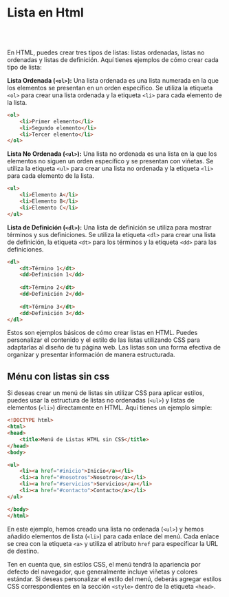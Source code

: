 # Lista en Html

<br>
<br>

En HTML, puedes crear tres tipos de listas: listas ordenadas, listas no ordenadas y listas de definición. Aquí tienes ejemplos de cómo crear cada tipo de lista:

**Lista Ordenada (`<ol>`):**
Una lista ordenada es una lista numerada en la que los elementos se presentan en un orden específico. Se utiliza la etiqueta `<ol>` para crear una lista ordenada y la etiqueta `<li>` para cada elemento de la lista.

```html
<ol>
    <li>Primer elemento</li>
    <li>Segundo elemento</li>
    <li>Tercer elemento</li>
</ol>
```

**Lista No Ordenada (`<ul>`):**
Una lista no ordenada es una lista en la que los elementos no siguen un orden específico y se presentan con viñetas. Se utiliza la etiqueta `<ul>` para crear una lista no ordenada y la etiqueta `<li>` para cada elemento de la lista.

```html
<ul>
    <li>Elemento A</li>
    <li>Elemento B</li>
    <li>Elemento C</li>
</ul>
```

**Lista de Definición (`<dl>`):**
Una lista de definición se utiliza para mostrar términos y sus definiciones. Se utiliza la etiqueta `<dl>` para crear una lista de definición, la etiqueta `<dt>` para los términos y la etiqueta `<dd>` para las definiciones.

```html
<dl>
    <dt>Término 1</dt>
    <dd>Definición 1</dd>
    
    <dt>Término 2</dt>
    <dd>Definición 2</dd>
    
    <dt>Término 3</dt>
    <dd>Definición 3</dd>
</dl>
```

Estos son ejemplos básicos de cómo crear listas en HTML. Puedes personalizar el contenido y el estilo de las listas utilizando CSS para adaptarlas al diseño de tu página web. Las listas son una forma efectiva de organizar y presentar información de manera estructurada.


## Ménu con listas sin css

Si deseas crear un menú de listas sin utilizar CSS para aplicar estilos, puedes usar la estructura de listas no ordenadas (`<ul>`) y listas de elementos (`<li>`) directamente en HTML. Aquí tienes un ejemplo simple:

```html
<!DOCTYPE html>
<html>
<head>
    <title>Menú de Listas HTML sin CSS</title>
</head>
<body>

<ul>
    <li><a href="#inicio">Inicio</a></li>
    <li><a href="#nosotros">Nosotros</a></li>
    <li><a href="#servicios">Servicios</a></li>
    <li><a href="#contacto">Contacto</a></li>
</ul>

</body>
</html>
```

En este ejemplo, hemos creado una lista no ordenada (`<ul>`) y hemos añadido elementos de lista (`<li>`) para cada enlace del menú. Cada enlace se crea con la etiqueta `<a>` y utiliza el atributo `href` para especificar la URL de destino.

Ten en cuenta que, sin estilos CSS, el menú tendrá la apariencia por defecto del navegador, que generalmente incluye viñetas y colores estándar. Si deseas personalizar el estilo del menú, deberás agregar estilos CSS correspondientes en la sección `<style>` dentro de la etiqueta `<head>`.